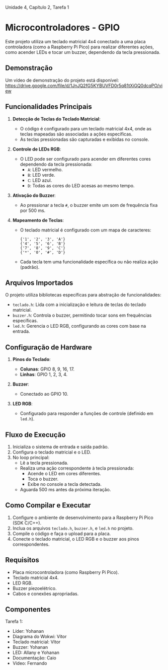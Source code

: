Unidade 4, Capítulo 2, Tarefa 1

# Microcontroladores - GPIO

Este projeto utiliza um teclado matricial 4x4 conectado a uma placa controladora (como a Raspberry Pi Pico) para realizar diferentes ações, como acender LEDs e tocar um buzzer, dependendo da tecla pressionada.

## Demonstração

Um vídeo de demonstração do projeto está disponível: https://drive.google.com/file/d/1JnJQ2fG5KYBUVFD0r5q81tXiGQ0dcqPO/view

## Funcionalidades Principais

1. **Detecção de Teclas do Teclado Matricial**:
   - O código é configurado para um teclado matricial 4x4, onde as teclas mapeadas são associadas a ações específicas.
   - As teclas pressionadas são capturadas e exibidas no console.

2. **Controle de LEDs RGB**:
   - O LED pode ser configurado para acender em diferentes cores dependendo da tecla pressionada:
     - `A`: LED vermelho.
     - `B`: LED verde.
     - `C`: LED azul.
     - `D`: Todas as cores do LED acesas ao mesmo tempo.

3. **Ativação do Buzzer**:
   - Ao pressionar a tecla `#`, o buzzer emite um som de frequência fixa por 500 ms.

4. **Mapeamento de Teclas**:
   - O teclado matricial é configurado com um mapa de caracteres:
     ```
     {'1', '2', '3', 'A'}
     {'4', '5', '6', 'B'}
     {'7', '8', '9', 'C'}
     {'*', '0', '#', 'D'}
     ```
   - Cada tecla tem uma funcionalidade específica ou não realiza ação (padrão).

## Arquivos Importados

O projeto utiliza bibliotecas específicas para abstração de funcionalidades:
- `teclado.h`: Lida com a inicialização e leitura de teclas do teclado matricial.
- `buzzer.h`: Controla o buzzer, permitindo tocar sons em frequências específicas.
- `led.h`: Gerencia o LED RGB, configurando as cores com base na entrada.

## Configuração de Hardware

1. **Pinos do Teclado**:
   - **Colunas**: GPIO 8, 9, 16, 17.
   - **Linhas**: GPIO 1, 2, 3, 4.
   
2. **Buzzer**:
   - Conectado ao GPIO 10.

3. **LED RGB**:
   - Configurado para responder a funções de controle (definido em `led.h`).

## Fluxo de Execução

1. Inicializa o sistema de entrada e saída padrão.
2. Configura o teclado matricial e o LED.
3. No loop principal:
   - Lê a tecla pressionada.
   - Realiza uma ação correspondente à tecla pressionada:
     - Acende o LED em cores diferentes.
     - Toca o buzzer.
     - Exibe no console a tecla detectada.
   - Aguarda 500 ms antes da próxima iteração.

## Como Compilar e Executar

1. Configure o ambiente de desenvolvimento para a Raspberry Pi Pico (SDK C/C++).
2. Inclua os arquivos `teclado.h`, `buzzer.h`, e `led.h` no projeto.
3. Compile o código e faça o upload para a placa.
4. Conecte o teclado matricial, o LED RGB e o buzzer aos pinos correspondentes.

## Requisitos

- Placa microcontroladora (como Raspberry Pi Pico).
- Teclado matricial 4x4.
- LED RGB.
- Buzzer piezoelétrico.
- Cabos e conexões apropriadas.

## Componentes 

Tarefa 1:
- Líder: Yohanan
- Diagrama do Wokwi: Vítor
- Teclado matricial: Vítor
- Buzzer: Yohanan
- LED: Allany e Yohanan
- Documentação: Caio
- Vídeo: Fernando
